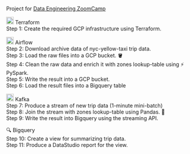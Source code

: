 Project for [Data Engineering ZoomCamp](https://github.com/DataTalksClub/data-engineering-zoomcamp)

<image src= "https://user-images.githubusercontent.com/41024902/197347200-7d2e46b2-644f-4f8f-bc7a-05a70faf5519.png" width =20 height= 20> Terraform   
  Step 1: Create the required GCP infrastructure using Terraform.  

<image src="https://user-images.githubusercontent.com/41024902/197346916-bc8482f4-8312-4838-9513-073bc8a51a6e.png" width =20 height= 20> Airflow  
   Step 2: Download archive data of nyc-yellow-taxi trip data.  
   Step 3: Load the raw files into a GCP bucket. 🪣  
   Step 4: Clean the raw data and enrich it with zones lookup-table using ⚡ PySpark.  
   Step 5: Write the result into a GCP bucket.  
   Step 6: Load the result files into a Bigquery table
  
<image src= "https://github.com/buildkite/emojis/blob/main/img-buildkite-64/kafka.png" width =20 height= 20> Kafka  
  Step 7: Produce a stream of new trip data (1-minute mini-batch)  
  Step 8: Join the stream with zones lookup-table using Pandas. 🐼  
  Step 9: Write the result into Bigquery using the streaming API.  
  
  🔍 Bigquery  
    Step 10: Create a view for summarizing trip data.  
    Step 11: Produce a DataStudio report for the view.  

